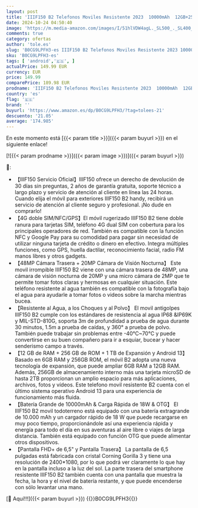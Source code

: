 ```yaml
---
layout: post
title: 'IIIF150 B2 Telefonos Moviles Resistente 2023  10000mAh  12GB+256GB Movil Antigolpes  6.5" FHD+ Android 13 48MP+20MP Visión Nocturna  IP68 Impermeable  4G Dual SIM/Huella Dactilar/Face ID/NFC/OTG/GPS'
date: 2024-10-24 04:50:40
image: 'https://m.media-amazon.com/images/I/51hlVDW4agL._SL500_._SL400_.jpg'
comments: true
category: ofertas
author: 'tole.es'
slug: 'B0CG9LPFH3-es IIIF150 B2 Telefonos Moviles Resistente 2023 10000mAh...'
sku: 'B0CG9LPFH3-es'
tags: [ 'android','🇪🇸', ]
actualPrice: 149.99 EUR
currency: EUR
price: 149.99
comparePrice: 189.98 EUR
prodname: 'IIIF150 B2 Telefonos Moviles Resistente 2023  10000mAh  12GB+256GB Movil Antigolpes  6.5" FHD+ Android 13 48MP+20MP Visión Nocturna  IP68 Impermeable  4G Dual SIM/Huella Dactilar/Face ID/NFC/OTG/GPS'
country: 'es'
flag: '🇪🇸'
brand: ''
buyurl: 'https://www.amazon.es/dp/B0CG9LPFH3/?tag=tolees-21'
descuento: '21.05'
average: '174.985'
---
```


En este momento está [{{< param title >}}]({{< param buyurl >}}) en el siguiente enlace!

[![{{< param prodname >}}]({{< param image >}})]({{< param buyurl >}})

🔎:

- 【IIIF150 Servicio Oficial】IIIF150 ofrece un derecho de devolución de 30 días sin preguntas, 2 años de garantía gratuita, soporte técnico a largo plazo y servicio de atención al cliente en línea las 24 horas. Cuando elija el móvil para exteriores IIIF150 B2 handy, recibirá un servicio de atención al cliente seguro y profesional. ¡No dude en comprarlo!
- 【4G doble SIM/NFC/GPS】El móvil rugerizado IIIF150 B2 tiene doble ranura para tarjetas SIM, teléfono 4G dual SIM con cobertura para los principales operadores de red. También es compatible con la función NFC y Google Pay para su comodidad para pagar sin necesidad de utilizar ninguna tarjeta de crédito o dinero en efectivo. Integra múltiples funciones, como GPS, huella dactilar, reconocimiento facial, radio FM manos libres y otros gadgets.
- 【48MP Cámara Trasera + 20MP Cámara de Visión Nocturna】 Este movil irrompible IIIF150 B2 viene con una cámara trasera de 48MP, una cámara de visión nocturna de 20MP y una micro cámara de 2MP que te permite tomar fotos claras y hermosas en cualquier situación. Este teléfono resistente al agua también es compatible con la fotografía bajo el agua para ayudarle a tomar fotos o videos sobre la marcha mientras bucea.
- 【Resistente al Agua, a los Choques y al Polvo】 El movil antigolpes IIIF150 B2 cumple con los estándares de resistencia al agua IP68 &IP69K y MIL-STD-810G, soporta 3m de profundidad a prueba de agua durante 30 minutos, 1.5m a prueba de caídas, y 360° a prueba de polvo. También puede trabajar sin problemas entre -40℃~70℃ y puede convertirse en su buen compañero para ir a esquiar, bucear y hacer senderismo campo a través.
- 【12 GB de RAM + 256 GB de ROM + 1 TB de Expansión y Android 13】 Basado en 6GB RAM y 256GB ROM, el móvil B2 adopta una nueva tecnología de expansión, que puede ampliar 6GB RAM a 12GB RAM. Además, 256GB de almacenamiento interno más una tarjeta microSD de hasta 2TB proporcionan un amplio espacio para más aplicaciones, archivos, fotos y vídeos. Este telefono movil resistente B2 cuenta con el último sistema operativo Android 13 para una experiencia de funcionamiento más fluida.
- 【Batería Grande de 10000mAh & Carga Rápida de 18W & OTG】 El IIIF150 B2 movil todoterreno está equipado con una batería extragrande de 10.000 mAh y un cargador rápido de 18 W que puede recargarse en muy poco tiempo, proporcionándole así una experiencia rápida y energía para todo el día en sus aventuras al aire libre o viajes de larga distancia. También está equipado con función OTG que puede alimentar otros dispositivos.
- 【Pantalla FHD+ de 6,5" y Pantalla Trasera】 La pantalla de 6,5 pulgadas está fabricada con cristal Corning Gorilla 3 y tiene una resolución de 2400*1080, por lo que podrá ver claramente lo que hay en la pantalla incluso a la luz del sol. La parte trasera del smartphone resistente IIIF150 B2 también cuenta con una pantalla que muestra la fecha, la hora y el nivel de batería restante, y que puede encenderse con sólo levantar una mano.

[🛒 Aquí!!!]({{< param buyurl >}})
{{<world>}}B0CG9LPFH3{{</world>}}
